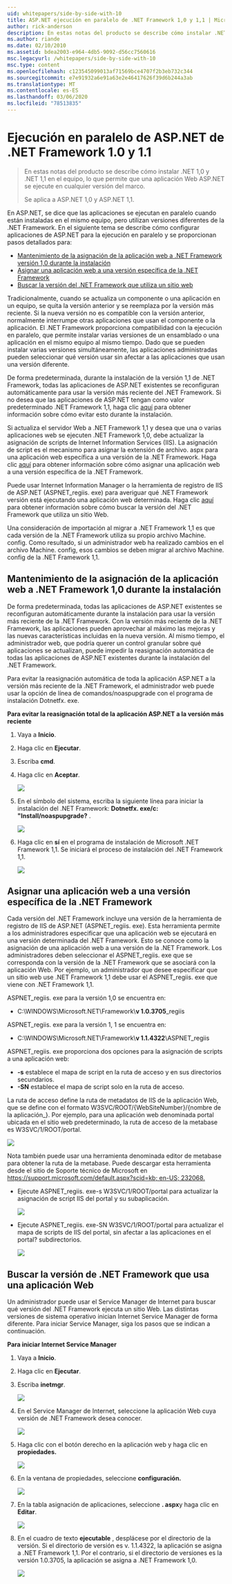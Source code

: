 ```yaml
---
uid: whitepapers/side-by-side-with-10
title: ASP.NET ejecución en paralelo de .NET Framework 1,0 y 1,1 | Microsoft Docs
author: rick-anderson
description: En estas notas del producto se describe cómo instalar .NET 1,0 y .NET 1,1 en el equipo, lo que permite que una aplicación Web ASP.NET se ejecute en cualquiera de las versiones de fotogramas...
ms.author: riande
ms.date: 02/10/2010
ms.assetid: bdea2003-e964-4db5-9092-d56cc7560616
msc.legacyurl: /whitepapers/side-by-side-with-10
msc.type: content
ms.openlocfilehash: c123545099013af71569bce4707f2b3eb732c344
ms.sourcegitcommit: e7e91932a6e91a63e2e46417626f39d6b244a3ab
ms.translationtype: MT
ms.contentlocale: es-ES
ms.lasthandoff: 03/06/2020
ms.locfileid: "78513835"
---
```

# <a name="aspnet-side-by-side-execution-of-net-framework-10-and-11"></a>Ejecución en paralelo de ASP.NET de .NET Framework 1.0 y 1.1

> En estas notas del producto se describe cómo instalar .NET 1,0 y .NET 1,1 en el equipo, lo que permite que una aplicación Web ASP.NET se ejecute en cualquier versión del marco.
> 
> Se aplica a ASP.NET 1,0 y ASP.NET 1,1.

En ASP.NET, se dice que las aplicaciones se ejecutan en paralelo cuando están instaladas en el mismo equipo, pero utilizan versiones diferentes de la .NET Framework. En el siguiente tema se describe cómo configurar aplicaciones de ASP.NET para la ejecución en paralelo y se proporcionan pasos detallados para:

- [Mantenimiento de la asignación de la aplicación web a .NET Framework versión 1,0 durante la instalación](#1)
- [Asignar una aplicación web a una versión específica de la .NET Framework](#2)
- [Buscar la versión del .NET Framework que utiliza un sitio web](#3)

Tradicionalmente, cuando se actualiza un componente o una aplicación en un equipo, se quita la versión anterior y se reemplaza por la versión más reciente. Si la nueva versión no es compatible con la versión anterior, normalmente interrumpe otras aplicaciones que usan el componente o la aplicación. El .NET Framework proporciona compatibilidad con la ejecución en paralelo, que permite instalar varias versiones de un ensamblado o una aplicación en el mismo equipo al mismo tiempo. Dado que se pueden instalar varias versiones simultáneamente, las aplicaciones administradas pueden seleccionar qué versión usar sin afectar a las aplicaciones que usan una versión diferente.

De forma predeterminada, durante la instalación de la versión 1,1 de .NET Framework, todas las aplicaciones de ASP.NET existentes se reconfiguran automáticamente para usar la versión más reciente del .NET Framework. Si no desea que las aplicaciones de ASP.NET tengan como valor predeterminado .NET Framework 1,1, haga clic [aquí](#1) para obtener información sobre cómo evitar esto durante la instalación.

Si actualiza el servidor Web a .NET Framework 1,1 y desea que una o varias aplicaciones web se ejecuten .NET Framework 1,0, debe actualizar la asignación de scripts de Internet Information Services (IIS). La asignación de script es el mecanismo para asignar la extensión de archivo. aspx para una aplicación web específica a una versión de la .NET Framework. Haga clic [aquí](#2) para obtener información sobre cómo asignar una aplicación web a una versión específica de la .NET Framework.

Puede usar Internet Information Manager o la herramienta de registro de IIS de ASP.NET (ASPNET\_regiis. exe) para averiguar qué .NET Framework versión está ejecutando una aplicación web determinada. Haga clic [aquí](#3) para obtener información sobre cómo buscar la versión del .NET Framework que utiliza un sitio Web.

Una consideración de importación al migrar a .NET Framework 1,1 es que cada versión de la .NET Framework utiliza su propio archivo Machine. config. Como resultado, si un administrador web ha realizado cambios en el archivo Machine. config, esos cambios se deben migrar al archivo Machine. config de la .NET Framework 1,1.

<a id="1"></a>

## <a name="maintaining-your-web-applications-mapping-to-net-framework-10-during-installation"></a>Mantenimiento de la asignación de la aplicación web a .NET Framework 1,0 durante la instalación

De forma predeterminada, todas las aplicaciones de ASP.NET existentes se reconfiguran automáticamente durante la instalación para usar la versión más reciente de la .NET Framework. Con la versión más reciente de la .NET Framework, las aplicaciones pueden aprovechar al máximo las mejoras y las nuevas características incluidas en la nueva versión. Al mismo tiempo, el administrador web, que podría querer un control granular sobre qué aplicaciones se actualizan, puede impedir la reasignación automática de todas las aplicaciones de ASP.NET existentes durante la instalación del .NET Framework.

Para evitar la reasignación automática de toda la aplicación ASP.NET a la versión más reciente de la .NET Framework, el administrador web puede usar la opción de línea de comandos/noaspupgrade con el programa de instalación Dotnetfx. exe.

**Para evitar la reasignación total de la aplicación ASP.NET a la versión más reciente**

1. Vaya a **Inicio**.
2. Haga clic en **Ejecutar**.
3. Escriba **cmd**.
4. Haga clic en **Aceptar**.  
  
    ![](side-by-side-with-10/_static/image1.gif)
5. En el símbolo del sistema, escriba la siguiente línea para iniciar la instalación del .NET Framework: **Dotnetfx. exe/c: "Install/noaspupgrade?** .  
  
    ![](side-by-side-with-10/_static/image2.gif)
6. Haga clic en **sí** en el programa de instalación de Microsoft .NET Framework 1,1. Se iniciará el proceso de instalación del .NET Framework 1,1.  
  
    ![](side-by-side-with-10/_static/image3.gif)

<a id="2"></a>

## <a name="map-a-web-application-to-a-specific-version-of-the-net-framework"></a>Asignar una aplicación web a una versión específica de la .NET Framework

Cada versión del .NET Framework incluye una versión de la herramienta de registro de IIS de ASP.NET (ASPNET\_regiis. exe). Esta herramienta permite a los administradores especificar que una aplicación web se ejecutará en una versión determinada del .NET Framework. Esto se conoce como la asignación de una aplicación web a una versión de la .NET Framework. Los administradores deben seleccionar el ASPNET\_regiis. exe que se corresponda con la versión de la .NET Framework que se asociará con la aplicación Web. Por ejemplo, un administrador que desee especificar que un sitio web use .NET Framework 1,1 debe usar el ASPNET\_regiis. exe que viene con .NET Framework 1,1.

ASPNET\_regiis. exe para la versión 1,0 se encuentra en:

- C:\WINDOWS\Microsoft.NET\Framework\\**v 1.0.3705**\_regiis

ASPNET\_regiis. exe para la versión 1, 1 se encuentra en:

- C:\WINDOWS\Microsoft.NET\Framework\\**v 1.1.4322**\ASPNET\_regiis

ASPNET\_regiis. exe proporciona dos opciones para la asignación de scripts a una aplicación web:

- **-s** establece el mapa de script en la ruta de acceso y en sus directorios secundarios.
- **-SN** establece el mapa de script solo en la ruta de acceso.

La ruta de acceso define la ruta de metadatos de IIS de la aplicación Web, que se define con el formato W3SVC/ROOT/{WebSiteNumber}/{nombre de la aplicación\_}. Por ejemplo, para una aplicación web denominada portal ubicada en el sitio web predeterminado, la ruta de acceso de la metabase es W3SVC/1/ROOT/portal.

![](side-by-side-with-10/_static/image4.gif)

Nota también puede usar una herramienta denominada editor de metabase para obtener la ruta de la metabase. Puede descargar esta herramienta desde el sitio de Soporte técnico de Microsoft en [https://support.microsoft.com/default.aspx?scid=kb; en-US; 232068.](https://support.microsoft.com/default.aspx?scid=kb;en-us;232068)

- Ejecute ASPNET\_regiis. exe-s W3SVC/1/ROOT/portal para actualizar la asignación de script IIS del portal y su subaplicación.  
  
    ![](side-by-side-with-10/_static/image5.gif)

- Ejecute ASPNET\_regiis. exe-SN W3SVC/1/ROOT/portal para actualizar el mapa de scripts de IIS del portal, sin afectar a las aplicaciones en el portal? subdirectorios.  
  
    ![](side-by-side-with-10/_static/image6.gif)

<a id="3"></a>

## <a name="find-the-net-framework-version-that-a-web-application-is-using"></a>Buscar la versión de .NET Framework que usa una aplicación Web

Un administrador puede usar el Service Manager de Internet para buscar qué versión del .NET Framework ejecuta un sitio Web. Las distintas versiones de sistema operativo inician Internet Service Manager de forma diferente. Para iniciar Service Manager, siga los pasos que se indican a continuación.

**Para iniciar Internet Service Manager**

1. Vaya a **Inicio**.
2. Haga clic en **Ejecutar**.
3. Escriba **inetmgr**.  
  
    ![](side-by-side-with-10/_static/image7.gif)
4. En el Service Manager de Internet, seleccione la aplicación Web cuya versión de .NET Framework desea conocer.  
  
    ![](side-by-side-with-10/_static/image8.gif)
5. Haga clic con el botón derecho en la aplicación web y haga clic en **propiedades.**  
  
    ![](side-by-side-with-10/_static/image9.gif)
6. En la ventana de propiedades, seleccione **configuración.**  
  
    ![](side-by-side-with-10/_static/image10.gif)
7. En la tabla asignación de aplicaciones, seleccione **. aspx**y haga clic en **Editar**.  
  
    ![](side-by-side-with-10/_static/image11.gif)
8. En el cuadro de texto **ejecutable** , desplácese por el directorio de la versión. Si el directorio de versión es v. 1.1.4322, la aplicación se asigna a .NET Framework 1,1. Por el contrario, si el directorio de versiones es la versión 1.0.3705, la aplicación se asigna a .NET Framework 1,0.  
  
    ![](side-by-side-with-10/_static/image12.gif)
